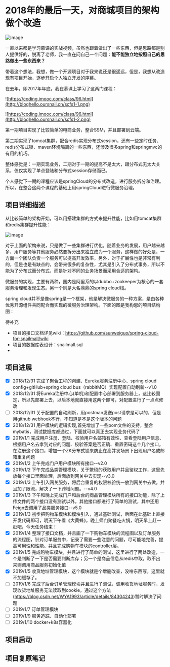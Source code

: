 # 2018年的最后一天，对商城项目的架构做个改造

![image](http://bloghello.oursnail.cn/wallpaper.jpg)

一直以来都是学习慕课的实战视频，虽然也跟着做出了一些东西，但是思路都是别人提供好的，脱离了老师，我一直在问自己一个问题：**能不能独立地按照自己的思路做出一些东西来？**

带着这个想法，我想，做一个开源项目对于我来说还是很遥远，但是，我想从改造现有项目开始，逐步开启个人独立开发的序幕。

在去年，即2017年年底，我在慕课上学习了这两门课程：

![https://coding.imooc.com/class/96.html](http://bloghello.oursnail.cn/scfs1-1.png)

![https://coding.imooc.com/class/96.html](http://bloghello.oursnail.cn/scfs1-2.png)

第一期项目实现了比较简单的电商业务，整合SSM，并且部署到云端。

第二期实现了tomcat集群，配合redis实现分布式session，还有一些定时任务、redis分布式锁、maven环境隔离的一些东西，还涉及很多spring和springmvc的有用的机巧。

整体感觉是：一期实现业务，二期对于一期的提高不是太大，跟分布式无太大关系，仅仅实现了单点登陆和分布式session存储而已。

个人感觉下一期的课程应该是springCloud的分布式改造，进行服务拆分和治理。所以，在整合这两个课程的基础上用springCloud进行微服务治理。

## 项目详细描述

从比较简单的架构开始，可以用搭建集群的方式来提升性能，比如用tomcat集群和redis集群提升性能：

![image](http://bloghello.oursnail.cn/snailmall-1.png)

对于上面的架构来说，只是做了一些集群进行优化，随着业务的发展，用户越来越多，用户服务等其他服务必然要拆分出来独立成为一个服务，这样做的好处是，一方面一个团队负责一个服务可以提高开发效率，另外，对于扩展性也是非常有利的，但是也是有缺点的，会带来很多的复杂性，尤其是引入了分布式事务，所以不能为了分布式而分布式，而是针对不同的业务场景而采用合适的架构。

微服务的实现，主要有两种，国内是阿里系的以dubbo+zookeeper为核心的一套服务治理和发现生态。另一个则是大名鼎鼎的spring cloud栈。

spring cloud并不是像spring是一个框架，他是解决微服务的一种方案，是由各种优秀开源组件共同配合而实现的微服务治理架构。下面的图是我构思的项目结构图：

待补充

- 项目的接口文档详见wiki：https://github.com/sunweiguo/spring-cloud-for-snailmall/wiki
- 项目的数据库表设计：snailmall.sql
- 


## 项目进展

- [x] 2018/12/31 完成了聚合工程的创建、Eureka服务注册中心、spring cloud config+gitHub+spring cloud bus（rabbitMQ）实现配置自动刷新--v1.0
- [x] 2018/12/31 将Eureka注册中心(单机)和配置中心部署到服务器上，这比较固定，所以先部署上去，以后本地就直接用这两个即可，对配置进行了一点点修改
- [ ] 2018/12/31 关于配置的自动刷新，用postman发送post请求是可以的，但是用github webhook不行，不知道是不是这个版本的问题
- [x] 2018/12/31 用户模块的逻辑实现,首先增加了一些pom文件的支持，整合mybatis，测试数据库都通过，下面就可以真正去实现业务代码了
- [x] 2019/1/1 完成用户注册、登陆、校验用户名邮箱有效性、查看登陆用户信息、根据用户名去拿到对应的问题、校验答案是否正确、重置密码这个几个接口，在注册这个接口，增加一个ZK分布式锁来防止在高并发场景下出现用户名或邮箱重复问题
- [x] 2019/1/2 上午完成门户用户模块所有接口--v2.0
- [x] 2019/1/2 下午完成品类管理模块，关于繁琐的获取用户并且鉴权工作，这里先放每个接口里面处理，后面放到网关中去实现--v3.0
- [x] 2019/1/3 上午引入网关服务，将后台重复的权限校验统一放到网关中去做，并且加了限流，解决了一下跨域问题。--v4.0
- [x] 2019/1/3 下午和晚上完成门户和后台的商品管理模块所有的接口功能，除了上传文件的两个接口没有测试以外，其他接口都进行了简单的测试，其中还用Feign去调用了品类服务接口--v5.0
- [x] 2019/1/3 初步把购物车模块和模块引入，通过基础测试，后面在此基础上直接开发代码即可，明天下午看《大黄蜂》，晚上师门聚餐吃火锅，明天早上赶一赶吧，今天任务结束！
- [x] 2019/1/4 整理了接口文档，并且画了一下购物车模块的流程图以及订单服务的流程图，针对订单服务中，记录了需要一些注意的问题，尽可能地完善，提高可用性和性能。并且完成购物车模块的controller层。
- [x] 2019/1/5 完成购物车模块，并且进行了简单的测试，这里进行了两处改造，一个是判断了一下是否需要判断库存；另一个是商品信息从redis中取，取不出来则调用商品服务初始化值
- [x] 2019/1/5 收货地址管理模块，这个模块就是个增删改查，没啥东西写，这里就不加缓存了。
- [ ] 2019/1/6 完成了后台订单管理模块并且进行了测试，调用收货地址服务时，发现收货地址服务无法读取到cookie，通过这个方法(https://blog.csdn.net/WYA1993/article/details/84304243)暂时解决了问题
- [ ] 2019/1/7 订单管理模块
- [ ] 2019/1/9 服务追踪、自动化部署
- [ ] 2019/1/10 docker+k8s容器化

## 项目启动

## 项目复原笔记